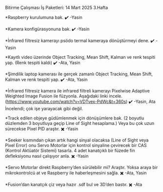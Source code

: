 Bitirme Çalışması İş Paketleri: 14 Mart 2025 3.Hafta

*Raspberry kurulumuna bak. ✔️ -Yasin

*Kamera konfigürasyonuna bak. ✔️ -Yasin

*İnfrared filtresiz kamerayı psödo termal kameraya dönüştürmeyi dene. ✔️ -Yasin

*Kayıtlı video üzerinde Object Tracking, Mean Shift, Kalman ve renk tespiti yap. (Renk tespiti kaldı) ✔️ -Ata, Yasin

*Şimdilik laptop kamerası ile gerçek zamanlı Object Tracking, Mean Shift, Kalman ve renk tespiti yap. ✔️ -Ata, Yasin

*İnfrared filtresiz kamera ile infrared filtreli kamerayı Pixelwise Adaptive Weighted Image Fusion ile füzyonla. Aşağıdaki linki incele. (https://www.youtube.com/watch?v=VDTvex-PdWc&t=360s) ✔️ -Yasin, Ata 
    İncelendi; çok işe yarayacak gibi değil.

*Track edilen objeye güdümlenmek için dönüşümlere bak. (2 boyutlu düzlemden 3 boyutluya geçip Line of Sight hesaplama.) Veya bu çok uzun sürecekse Pixel PID araştır. ✖️ -Yasin

*Seeker kısmından çıkan artık hangi sinyal olacaksa (Line of Sight veya Pixel Error) onu Servo Motorlar için kontrol sinyaline çevirecek bir CAS (Kontrol Aktüatör Sistemi) tasarla. 4 adet kanatçıklı bir füzede fin defleksiyonu nasıl çalışıyor anla. ✖️ -Yasin

*Servo Motorlar direkt Raspberry’den sürülebilir mi? Araştır. Yoksa araya bir mikrokontrolcü at ve Raspberry ile haberleşmesini sağla. ✖️ -Ata, Yasin

*Fusion’dan kanatçık çiz veya hazır .sdf bul ve 3D’den bastır. ✖️ -Ata